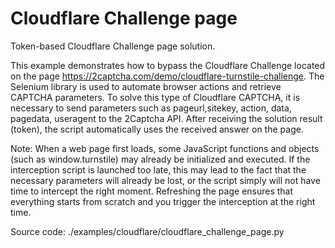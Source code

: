 # Cloudflare Challenge page

Token-based Cloudflare Challenge page solution.

This example demonstrates how to bypass the Cloudflare Challenge located on the page https://2captcha.com/demo/cloudflare-turnstile-challenge. The Selenium library is used to automate browser actions and retrieve CAPTCHA parameters. To solve this type of Cloudflare CAPTCHA, it is necessary to send parameters such as pageurl,sitekey, action, data, pagedata, useragent to the 2Captcha API. After receiving the solution result (token), the script automatically uses the received answer on the page.

Note:
When a web page first loads, some JavaScript functions and objects (such as window.turnstile) may already be initialized and executed. If the interception script is launched too late, this may lead to the fact that the necessary parameters will already be lost, or the script simply will not have time to intercept the right moment. Refreshing the page ensures that everything starts from scratch and you trigger the interception at the right time.

Source code: ./examples/cloudflare/cloudflare_challenge_page.py